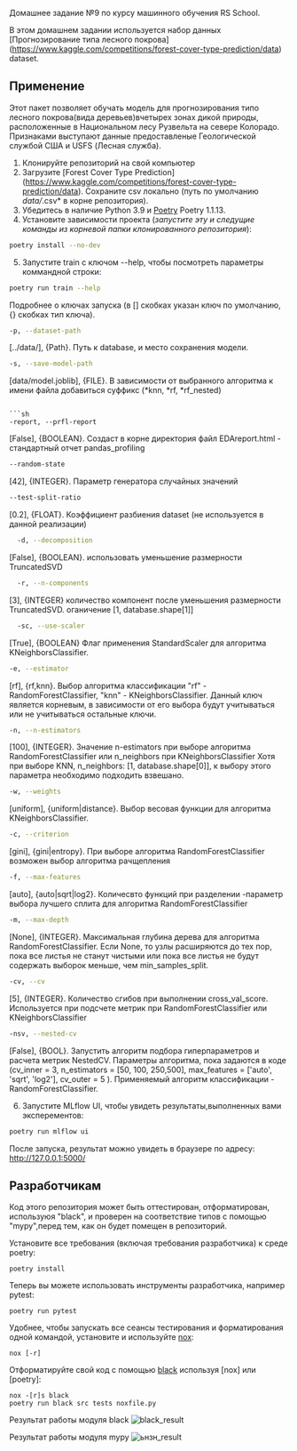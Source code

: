 Домашнее задание №9 по курсу машинного обучения RS School.

В этом домашнем задании используется набор данных [Прогнозирование типа лесного покрова]
(https://www.kaggle.com/competitions/forest-cover-type-prediction/data) dataset.

## Применение
Этот пакет позволяет обучать модель для прогнозирования типо лесного покрова(вида деревьев)вчетырех зонах дикой природы, расположенные в Национальном лесу Рузвельта на севере Колорадо. Признаками выступают данные предоставленые Геологической службой США и USFS (Лесная служба). 


1. Клонируйте репозиторий на свой компьютер
2. Загрузите [Forest Cover Type Prediction] (https://www.kaggle.com/competitions/forest-cover-type-prediction/data). Сохраните csv локально  (путь по умолчанию *data/*.csv* в корне репозитория).
3. Убедитесь в наличие Python 3.9 и [Poetry](https://python-poetry.org/docs/) Poetry 1.1.13.
4. Установите зависимости проекта (*запустите эту и следущие команды из корневой папки клонированного репозитория*):
```sh
poetry install --no-dev
```
5. Запустите train с ключом --help, чтобы посмотреть параметры коммандной строки:
```sh
poetry run train --help
```
Подробнее о ключах запуска (в [] скобках указан ключ по умолчанию, {} скобках тип ключа).

```sh
-p, --dataset-path  
```
[../data/], {Path}. Путь к database,  и место сохранения модели.

```sh
-s, --save-model-path  
```
[data/model.joblib], {FILE}. В зависимости от выбранного алгоритма к имени файла добавиться суффикс (*knn, *rf, *rf_nested)
```

```sh
-report, --prfl-report  
```
[False], {BOOLEAN}. Создаст в корне директория файл EDAreport.html - стандартный отчет pandas_profiling

```sh
--random-state  
```
[42], {INTEGER}. Параметр генератора случайных значений

```sh
--test-split-ratio  
```
[0.2], {FLOAT}. Коэффициент разбиения dataset (не используется в данной реализации)


```sh
  -d, --decomposition
```  
[False], {BOOLEAN}. использовать уменьшение размерности TruncatedSVD

```sh
  -r, --n-components 
```
[3], {INTEGER} количество компонент после уменьшения размерности TruncatedSVD. оганичение [1, database.shape[1]]

```sh
  -sc, --use-scaler 
```
[True], {BOOLEAN} Флаг применения StandardScaler для алгоритма KNeighborsClassifier.

```sh
-e, --estimator
```
[rf], {rf,knn}. Выбор алгоритма классификации "rf" - RandomForestClassifier, "knn" - KNeighborsClassifier. 
Данный ключ является корневым, в зависимости от его выбора будут учитываться или не учитываться остальные ключи.

```sh
-n, --n-estimators
```
[100], {INTEGER}. Значение n-estimators при выборе алгоритма RandomForestClassifier или n_neighbors при KNeighborsClassifier 
Хотя при выборе KNN, n_neighbors: [1, database.shape[0]], к выбору этого параметра необходимо подходить взвешано.

```sh
-w, --weights
```
[uniform], {uniform|distance}. Выбор весовая функции для алгоритма KNeighborsClassifier.

```sh
-с, --criterion
```
[gini], {gini|entropy}. При выборе алгоритма RandomForestClassifier возможен выбор алгоритма рачщепления

```sh
-f, --max-features
```
[auto], {auto|sqrt|log2}. Количесвто функций при разделении -параметр выбора лучшего сплита для алгоритма RandomForestClassifier

```sh
-m, --max-depth
```
[None], {INTEGER}. Максимальная глубина дерева для алгоритма RandomForestClassifier. Если None, то узлы расширяются до тех пор, пока все листья не станут чистыми или пока все листья не будут содержать выборок меньше, чем min_samples_split.

```sh
-cv, --cv
```
[5], {INTEGER}. Количество сгибов при выполнении cross_val_score. Используется при подсчете метрик при RandomForestClassifier или KNeighborsClassifier 

```sh
-nsv, --nested-cv
```
[False], {BOOL}. Запустить алгоритм подбора гиперпараметров и расчета метрик NestedCV. Параметры алгоритма, пока задаются в коде (cv_inner = 3, n_estimators = [50, 100, 250,500], max_features = ['auto', 'sqrt', 'log2'], cv_outer = 5 ). Применяемый алгоритм классификации - RandomForestClassifier. 

6. Запустите MLflow UI, чтобы увидеть результаты,выполненных вами эксперементов:
```sh
poetry run mlflow ui
```
После запуска, результат можно увидеть в браузере по адресу: http://127.0.0.1:5000/


## Разработчикам

Код этого репозитория может быть оттестирован, отформатирован, используюя "black", и проверен на соответствие типов с помощью "mypy",перед тем, как он будет помещен в репозиторий.

Установите все требования (включая требования разработчика) к среде poetry:
```
poetry install
```
Теперь вы можете использовать инструменты разработчика, например pytest:
```
poetry run pytest
```
Удобнее, чтобы запускать все сеансы тестирования и форматирования одной командой, установите и используйте [nox](https://nox.thea.codes/ru/stable/):
```
nox [-r]
```
Отформатируйте свой код с помощью [black](https://github.com/psf/black) используя [nox] или [poetry]:
```
nox -[r]s black
poetry run black src tests noxfile.py
```
Результат работы модуля black
![black_result](https://github.com/wert1999/9-Task-ml-intro/black.png)

Результат работы модуля mypy
![ьнзн_result](https://github.com/wert1999/9-Task-ml-intro/mypy.png)
